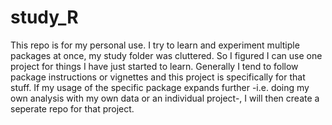 # study_R

This repo is for my personal use. I try to learn and experiment multiple packages at once, my study folder was cluttered. So I figured I can use one project for things I have just started to learn. Generally I tend to follow package instructions or vignettes and this project is specifically for that stuff. If my usage of the specific package expands further -i.e. doing my own analysis with my own data or an individual project-, I will then create a seperate repo for that project. 
